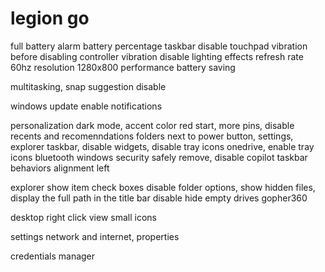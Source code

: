 # legion go

full battery alarm
battery percentage taskbar
disable touchpad vibration before disabling controller vibration
disable lighting effects
refresh rate 60hz
resolution 1280x800
performance battery saving

multitasking, snap suggestion disable

windows update
enable notifications

personalization
dark mode, accent color red
start, more pins, disable recents and recomenndations
folders next to power button, settings, explorer
taskbar, disable widgets, disable tray icons onedrive, enable tray icons bluetooth windows security safely remove, disable copilot
taskbar behaviors alignment left

explorer show item check boxes disable
folder options, show hidden files, display the full path in the title bar
disable hide empty drives
gopher360

desktop right click view small icons

settings network and internet, properties

credentials manager
